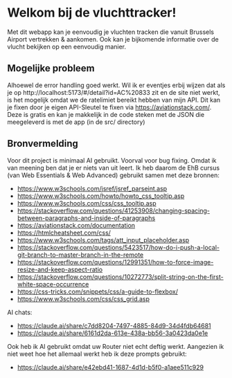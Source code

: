 # Welkom bij de vluchttracker!
Met dit webapp kan je eenvoudig je vluchten tracken die vanuit Brussels Airport vertrekken & aankomen.
Ook kan je bijkomende informatie over de vlucht bekijken op een eenvoudig manier.


## Mogelijke probleem
Alhoewel de error handling goed werkt. Wil ik er eventjes erbij wijzen dat als je op http://localhost:5173/#/detail?id=AC%20833 zit en de site niet werkt, is het mogelijk omdat we de ratelimiet bereikt hebben van mijn API. Dit kan je fixen door je eigen API-Sleutel te fixen via https://aviationstack.com/. Deze is gratis en kan je makkelijk in de code steken met de JSON die meegeleverd is met de app (in de src/ directory)

## Bronvermelding
Voor dit project is minimaal AI gebruikt. Voorval voor bug fixing. Omdat ik van meening ben dat je er niets van uit leert. Ik heb daarom de EhB cursus (van Web Essentials & Web Advanced) gebruikt samen met deze bronnen:
- https://www.w3schools.com/jsref/jsref_parseint.asp
- https://www.w3schools.com/howto/howto_css_tooltip.asp
- https://www.w3schools.com/css/css_tooltip.asp
- https://stackoverflow.com/questions/41253908/changing-spacing-between-paragraphs-and-inside-of-paragraphs
- https://aviationstack.com/documentation
- https://htmlcheatsheet.com/css/
- https://www.w3schools.com/tags/att_input_placeholder.asp
- https://stackoverflow.com/questions/5423517/how-do-i-push-a-local-git-branch-to-master-branch-in-the-remote
- https://stackoverflow.com/questions/12991351/how-to-force-image-resize-and-keep-aspect-ratio
- https://stackoverflow.com/questions/10272773/split-string-on-the-first-white-space-occurrence
- https://css-tricks.com/snippets/css/a-guide-to-flexbox/
- https://www.w3schools.com/css/css_grid.asp

AI chats:
- https://claude.ai/share/c7dd8204-7497-4885-84d9-34d4fdb64681
- https://claude.ai/share/6161d2da-613e-438a-bb56-3a0423da0e1e

Ook heb ik AI gebruikt omdat uw Router niet echt deftig werkt. Aangezien ik niet weet hoe het allemaal werkt heb ik deze prompts gebruikt:
- https://claude.ai/share/e42ebd41-1687-4d1d-b5f0-a1aee511c929